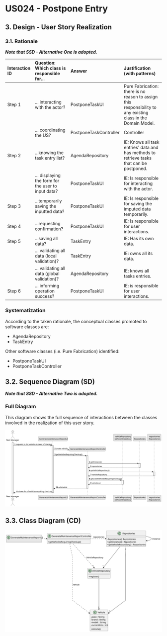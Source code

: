 # US024 - Postpone Entry

## 3. Design - User Story Realization

### 3.1. Rationale

_**Note that SSD - Alternative One is adopted.**_

| Interaction ID | Question: Which class is responsible for...          | Answer                 | Justification (with patterns)                                                                                 |
|:---------------|:-----------------------------------------------------|:-----------------------|:--------------------------------------------------------------------------------------------------------------|
| Step 1         | 	... interacting with the actor?                     | PostponeTaskUI         | Pure Fabrication: there is no reason to assign this responsibility to any existing class in the Domain Model. |
| 	              | 	... coordinating the US?                            | PostponeTaskController | Controller                                                                                                    |
| Step 2         | ...knowing the task entry list?                      | AgendaRepository       | IE: Knows all task entries' data and has methods to retrieve tasks that can be postponed.                     |
| 	              | ... displaying the form for the user to input data?  | PostponeTaskUI         | IE: Is responsible for interacting with the actor.                                                            | 
| Step 3 	       | 	...temporarily saving the inputted data?            | PostponeTaskUI         | IE: Is responsible for saving the imputed data temporarily.                                                   |
| Step 4         | 	...requesting confirmation?                         | PostponeTaskUI         | IE: Is responsible for user interactions.                                                                     |
| Step 5		  	    | ...saving all data?                                  | TaskEntry              | IE: Has its own data.                                                                                         |
| 			  	         | 	... validating all data (local validation)?         | TaskEntry              | IE: owns all its data.                                                                                        |
| 			  	         | 	... validating all data (global validation)?        | AgendaRepository       | IE: knows all tasks entries.                                                                                  |
| Step 6  		     | 	... informing operation success?                    | PostponeTaskUI         | IE: is responsible for user interactions.                                                                     |

### Systematization ##

According to the taken rationale, the conceptual classes promoted to software classes are:


* AgendaRepository
* TaskEntry

Other software classes (i.e. Pure Fabrication) identified:

* PostponeTaskUI
* PostponeTaskController
## 3.2. Sequence Diagram (SD)

_**Note that SSD - Alternative Two is adopted.**_

### Full Diagram

This diagram shows the full sequence of interactions between the classes involved in the realization of this user story.

![Sequence Diagram - Full](svg/us024-sequence-diagram-full.svg)

## 3.3. Class Diagram (CD)

![Class Diagram](svg/us024-class-diagram.svg)